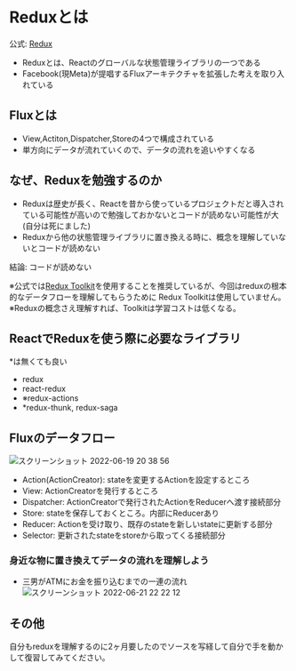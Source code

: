 # Reduxとは
公式: [Redux](https://redux.js.org/introduction/getting-started)
- Reduxとは、Reactのグローバルな状態管理ライブラリの一つである
- Facebook(現Meta)が提唱するFluxアーキテクチャを拡張した考えを取り入れている

## Fluxとは
- View,Actiton,Dispatcher,Storeの4つで構成されている
- 単方向にデータが流れていくので、データの流れを追いやすくなる

## なぜ、Reduxを勉強するのか
- Reduxは歴史が長く、Reactを昔から使っているプロジェクトだと導入されている可能性が高いので勉強しておかないとコードが読めない可能性が大(自分は死にました)
- Reduxから他の状態管理ライブラリに置き換える時に、概念を理解していないとコードが読めない

結論: コードが読めない
 
※公式では[Redux Toolkit](https://redux-toolkit.js.org/)を使用することを推奨しているが、今回はreduxの根本的なデータフローを理解してもらうために
 Redux Toolkitは使用していません。  
※Reduxの概念さえ理解すれば、Toolkitは学習コストは低くなる。

## ReactでReduxを使う際に必要なライブラリ
*は無くても良い
- redux
- react-redux
- ※redux-actions
- *redux-thunk, redux-saga

## Fluxのデータフロー
![スクリーンショット 2022-06-19 20 38 56](https://user-images.githubusercontent.com/60390181/174478993-562399ee-89f8-478c-aee9-01d0424ea3fd.png)

- Action(ActionCreator): stateを変更するActionを設定するところ
- View: ActionCreatorを発行するところ
- Dispatcher: ActionCreatorで発行されたActionをReducerへ渡す接続部分
- Store: stateを保存しておくところ。内部にReducerあり
- Reducer: Actionを受け取り、既存のstateを新しいstateに更新する部分
- Selector: 更新されたstateをstoreから取ってくる接続部分

### 身近な物に置き換えてデータの流れを理解しよう
 - 三男がATMにお金を振り込むまでの一連の流れ
![スクリーンショット 2022-06-21 22 22 12](https://user-images.githubusercontent.com/60390181/174809661-7a856223-96c4-42e4-aed3-a400386f2077.png)

## その他
自分もreduxを理解するのに2ヶ月要したのでソースを写経して自分で手を動かして復習してみてください。


